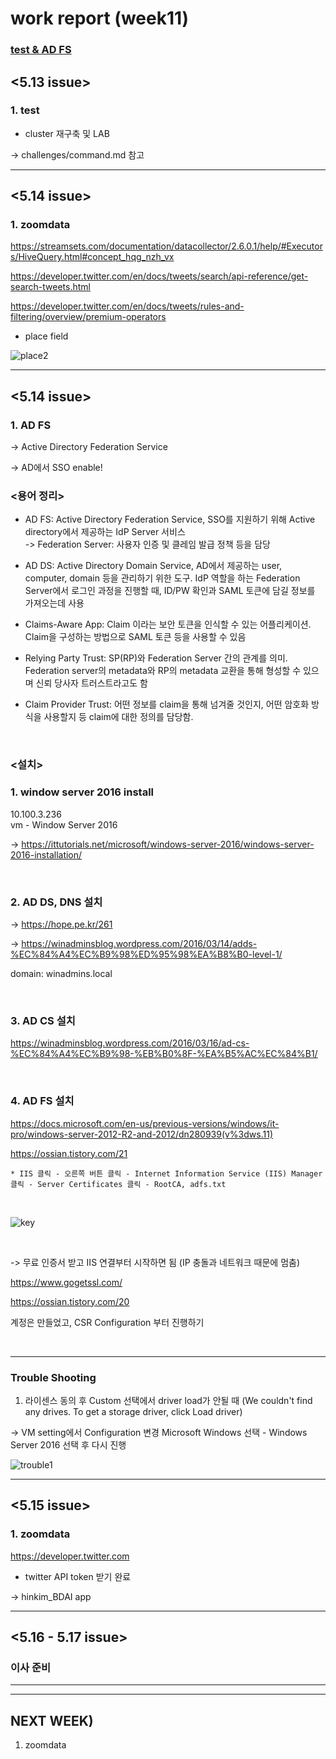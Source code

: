 work report (week11)
=============

### **<U>test & AD FS</U>**


<5.13 issue>
-------------

### **1. test**

* cluster 재구축 및 LAB

-> challenges/command.md  참고


-------------

<5.14 issue>
-------------

### **1. zoomdata**

https://streamsets.com/documentation/datacollector/2.6.0.1/help/#Executors/HiveQuery.html#concept_hqg_nzh_vx


https://developer.twitter.com/en/docs/tweets/search/api-reference/get-search-tweets.html

https://developer.twitter.com/en/docs/tweets/rules-and-filtering/overview/premium-operators

* place field


![place2](https://user-images.githubusercontent.com/33708512/57663219-1a1a1180-762e-11e9-8fee-9be4d8086951.PNG)


-------------

<5.14 issue>
-------------

### **1. AD FS**



-> Active Directory Federation Service

-> AD에서 SSO enable!


### <용어 정리>

* AD FS: Active Directory Federation Service, SSO를 지원하기 위해 Active directory에서 제공하는 IdP Server 서비스 \
-> Federation Server: 사용자 인증 및 클레임 발급 정책 등을 담당

* AD DS: Active Directory Domain Service, AD에서 제공하는 user, computer, domain 등을 관리하기 위한 도구. IdP 역할을 하는 Federation Server에서 로그인 과정을 진행할 때, ID/PW 확인과 SAML 토큰에 담길 정보를 가져오는데 사용

* Claims-Aware App: Claim 이라는 보안 토큰을 인식할 수 있는 어플리케이션. Claim을 구성하는 방법으로 SAML 토큰 등을 사용할 수 있음

* Relying Party Trust: SP(RP)와 Federation Server 간의 관계를 의미. Federation server의 metadata와 RP의 metadata 교환을 통해 형성할 수 있으며 신뢰 당사자 트러스트라고도 함

* Claim Provider Trust: 어떤 정보를 claim을 통해 넘겨줄 것인지, 어떤 암호화 방식을 사용할지 등 claim에 대한 정의를 담당함.

<br>

### <설치>

### 1. window server 2016 install

10.100.3.236 \
vm - Window Server 2016

-> https://ittutorials.net/microsoft/windows-server-2016/windows-server-2016-installation/

<br>

### 2. AD DS, DNS 설치

-> https://hope.pe.kr/261

-> https://winadminsblog.wordpress.com/2016/03/14/adds-%EC%84%A4%EC%B9%98%ED%95%98%EA%B8%B0-level-1/


domain: winadmins.local

<br>

### 3. AD CS 설치

https://winadminsblog.wordpress.com/2016/03/16/ad-cs-%EC%84%A4%EC%B9%98-%EB%B0%8F-%EA%B5%AC%EC%84%B1/

<br>


### 4. AD FS 설치


https://docs.microsoft.com/en-us/previous-versions/windows/it-pro/windows-server-2012-R2-and-2012/dn280939(v%3dws.11) 

https://ossian.tistory.com/21 


    * IIS 클릭 - 오른쪽 버튼 클릭 - Internet Information Service (IIS) Manager 클릭 - Server Certificates 클릭 - RootCA, adfs.txt

<br>

![key](https://user-images.githubusercontent.com/33708512/57753622-92183280-7727-11e9-903c-d1fdde79fe1a.PNG)




<br>

-> 무료 인증서 받고 IIS 연결부터 시작하면 됨 (IP 충돌과 네트워크 때문에 멈춤)

https://www.gogetssl.com/

https://ossian.tistory.com/20

계정은 만들었고, CSR Configuration 부터 진행하기 
    

<br>

---------------

### Trouble Shooting

1. 라이센스 동의 후 Custom 선택에서 driver load가 안될 때 (We couldn't find any drives. To get a storage driver, click Load driver)

-> VM setting에서 Configuration 변경 
Microsoft Windows 선택 - Windows Server 2016 선택 후 다시 진행


![trouble1](https://user-images.githubusercontent.com/33708512/57743971-38514180-7702-11e9-93b9-2f47eba69dde.PNG)



-------------

<5.15 issue>
-------------

### **1. zoomdata**

https://developer.twitter.com

* twitter API token 받기 완료

-> hinkim_BDAI app


-------------

<5.16 - 5.17 issue>
-------------

### **이사 준비**


-------------
-------------

NEXT WEEK)
-------------
1. zoomdata